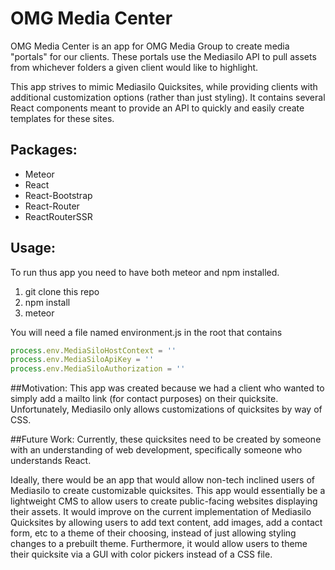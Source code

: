 # OMG Media Center

OMG Media Center is an app for OMG Media Group to create media "portals" for our clients. These portals use the Mediasilo API to pull assets from whichever folders a given client would like to highlight. 

This app strives to mimic Mediasilo Quicksites, while providing clients with additional customization options (rather than just styling). It contains several React components meant to provide an API to quickly and easily create templates for these sites.  

## Packages:
* Meteor
* React
* React-Bootstrap
* React-Router
* ReactRouterSSR

## Usage:
To run thus app you need to have both meteor and npm installed.

1. git clone this repo
2. npm install
3. meteor

You will need a file named environment.js in the root that contains 
```javascript
process.env.MediaSiloHostContext = ''
process.env.MediaSiloApiKey = ''
process.env.MediaSiloAuthorization = ''
```

##Motivation:
This app was created because we had a client who wanted to simply add a mailto link (for contact purposes) on their quicksite. Unfortunately, Mediasilo only allows customizations of quicksites by way of CSS. 

##Future Work:
Currently, these quicksites need to be created by someone with an understanding of web development, specifically someone who understands React. 

Ideally, there would be an app that would allow non-tech inclined users of Mediasilo to create customizable quicksites. This app would essentially be a lightweight CMS to allow users to create public-facing websites displaying their assets. It would improve on the current implementation of Mediasilo Quicksites by allowing users to add text content, add images, add a contact form, etc to a theme of their choosing, instead of just allowing styling changes to a prebuilt theme. Furthermore, it would allow users to theme their quicksite via a GUI with color pickers instead of a CSS file.
